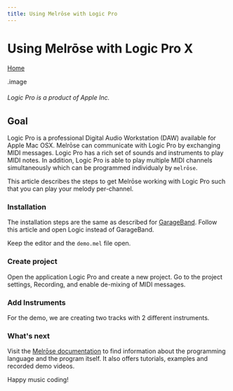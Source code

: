 ```yaml
---
title: Using Melrōse with Logic Pro
---
```


# Using Melrōse with Logic Pro X

[Home](https://emicklei.github.io/melrose)

.image

###### Logic Pro is a product of Apple Inc.

## Goal

Logic Pro is a professional Digital Audio Workstation (DAW) available for Apple Mac OSX.
Melrōse can communicate with Logic Pro by exchanging MIDI messages. Logic Pro has a rich set of sounds and instruments to play MIDI notes. In addition, Logic Pro is able to play multiple MIDI channels simultaneously which can be programmed individualy by `melrōse`.

This article describes the steps to get Melrōse working with Logic Pro such that you can play your melody per-channel.

### Installation

The installation steps are the same as described for [GarageBand](https://emicklei.github.io/melrose/garageband). Follow this article and open Logic instead of GarageBand. 

Keep the editor and the `demo.mel` file open.

### Create project

Open the application Logic Pro and create a new project.
Go to the project settings, Recording, and enable de-mixing of MIDI messages.


### Add Instruments

For the demo, we are creating two tracks with 2 different instruments.

### 


### What's next

Visit the [Melrōse documentation](https://emicklei.github.io/melrose/) to find information about the programming language and the program itself. It also offers tutorials, examples and recorded demo videos.

Happy music coding!
